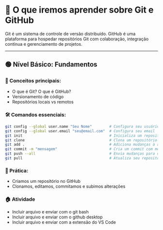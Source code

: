# 🧠 O que iremos aprender sobre Git e GitHub

Git é um sistema de controle de versão distribuído. GitHub é uma plataforma para hospedar repositórios Git com colaboração, integração contínua e gerenciamento de projetos.

---

## 🟢 Nível Básico: Fundamentos

### 📌 Conceitos principais:
- O que é Git? O que é GitHub?
- Versionamento de código
- Repositórios locais vs remotos

### 🛠️ Comandos essenciais:
```bash
git config --global user.name "Seu Nome"        # Configura seu usuário
git config --global user.email "seu@email.com"  # Configura seu email
git init                                        # Inicializa um repositório Git (localmente)
git clone                                       # Clona um repositório remoto (para máquina local)
git add .                                       # Adiciona mudanças à área de stage (empilha alterações)
git commit -m "mensagem"                        # Cria um commit com mensagem
git push --all                                  # Envia mudanças para o repositório remoto
git pull                                        # Atualiza seu repositório local com o remoto
```

### 🧪 Prática:

- Criamos um repositório no GitHub
- Clonamos, editamos, commitamos e subimos alterações

### 🏠 Atividade

-   Incluir arquivo e enviar com o git bash
-   Incluir arquivo e enviar com o github desktop
-   Incluir arquivo e enviar com a extensão do VS Code